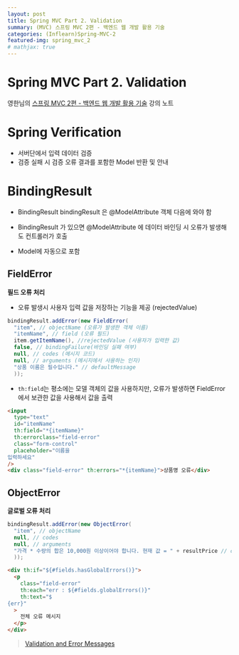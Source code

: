 ```yaml
---
layout: post
title: Spring MVC Part 2. Validation
summary: (MVC) 스프링 MVC 2편 - 백엔드 웹 개발 활용 기술
categories: (Inflearn)Spring-MVC-2
featured-img: spring_mvc_2
# mathjax: true
---
```


# Spring MVC Part 2. Validation

영한님의 [스프링 MVC 2편 - 백엔드 웹 개발 활용 기술](https://www.inflearn.com/course/%EC%8A%A4%ED%94%84%EB%A7%81-mvc-2/) 강의 노트

# Spring Verification

- 서버단에서 입력 데이터 검증
- 검증 실패 시 검증 오류 결과를 포함한 Model 반환 및 안내

# BindingResult

- BindingResult bindingResult 은 @ModelAttribute 객체 다음에 와야 함

- BindingResult 가 있으면 @ModelAttribute 에 데이터 바인딩 시 오류가 발생해도 컨트롤러가 호출

- Model에 자동으로 포함

## FieldError

**필드 오류 처리**

- 오류 발생시 사용자 입력 값을 저장하는 기능을 제공 (rejectedValue)

```java
bindingResult.addError(new FieldError(
  "item", // objectName (오류가 발생한 객체 이름)
  "itemName", // field (오류 필드)
  item.getItemName(), //rejectedValue (사용자가 입력한 값)
  false, // bindingFailure(바인딩 실패 여부)
  null, // codes (메시지 코드)
  null, // arguments (메시지에서 사용하는 인자)
  "상품 이름은 필수입니다." // defaultMessage
  ));
```

- `th:field`는 평소에는 모델 객체의 값을 사용하지만, 오류가 발생하면 FieldError 에서 보관한 값을 사용해서 값을 출력

```html
<input
  type="text"
  id="itemName"
  th:field="*{itemName}"
  th:errorclass="field-error"
  class="form-control"
  placeholder="이름을
입력하세요"
/>
<div class="field-error" th:errors="*{itemName}">상품명 오류</div>
```

## ObjectError

**글로벌 오류 처리**

```java
bindingResult.addError(new ObjectError(
  "item", // objectName
  null, // codes
  null, // arguments
  "가격 * 수량의 합은 10,000원 이상이어야 합니다. 현재 값 = " + resultPrice // defaultMessage
  ));
```

```html
<div th:if="${#fields.hasGlobalErrors()}">
  <p
    class="field-error"
    th:each="err : ${#fields.globalErrors()}"
    th:text="$
{err}"
  >
    전체 오류 메시지
  </p>
</div>
```

> [Validation and Error Messages](https://www.thymeleaf.org/doc/tutorials/3.0/thymeleafspring.html#validation-and-error-messages)
